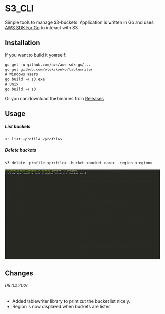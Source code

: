 # S3_CLI

Simple tools to manage S3-buckets. Application is written in Go and uses [AWS SDK For Go](https://docs.aws.amazon.com/sdk-for-go/) to interact with S3.

## Installation

If you want to build it yourself:

```
go get -u github.com/aws/aws-sdk-go/...
go get github.com/olekukonko/tablewriter
# Windows users
go build -o s3.exe
# Unix
go build -o s3
```

Or you can download the binaries from [Releases](https://github.com/joonvena/S3_CLI/releases)

## Usage

##### List buckets

`s3 list -profile <profile>`

##### Delete buckets

`s3 delete -profile <profile> -bucket <bucket name> -region <region>`

![Image description](delete.gif)

## Changes

###### 05.04.2020

- Added tablewriter library to print out the bucket list nicely.
- Region is now displayed when buckets are listed
